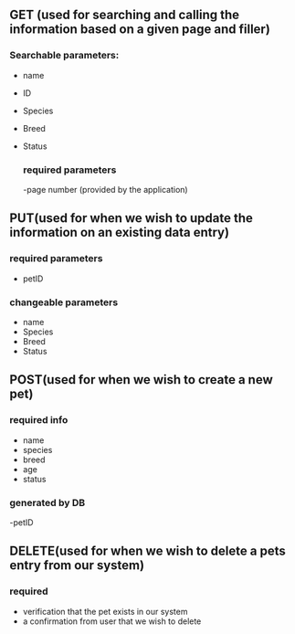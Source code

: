 ## GET (used for searching and calling the information based on a given page and filler)
### Searchable parameters:
- name
- ID
- Species
- Breed
- Status

  ### required parameters
  -page number (provided by the application)


## PUT(used for when we wish to update the information on an existing data entry)
### required parameters 
- petID
### changeable parameters
- name
- Species
- Breed
- Status


## POST(used for when we wish to create a new pet)
### required info
- name
- species
- breed
- age
- status
### generated by DB
-petID


## DELETE(used for when we wish to delete a pets entry from our system)
### required
- verification that the pet exists in our system
- a confirmation from user that we wish to delete
